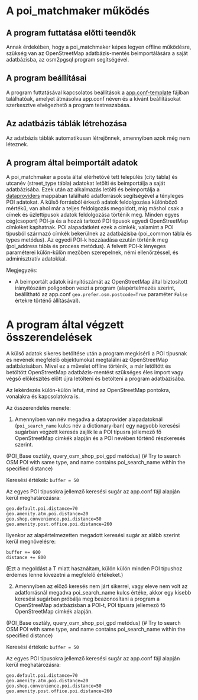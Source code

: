 ﻿# A poi_matchmaker működés

## A program futtatása előtti teendők

Annak érdekében, hogy a poi_matchmaker képes legyen offline működésre, szükség van az OpenStreetMap adatbázis-mentés beimportálására a saját adatbázisba, az osm2pgsql program segítségével.

## A program beállításai

A program futtatásával kapcsolatos beállítások a [app.conf-template](https://github.com/KAMI911/osm_poi_matchmaker/blob/master/osm_poi_matchmaker/app.conf-template) fájlban találhatóak, amelyet átmásolva app.conf néven és a kívánt beállításokat szerkesztve elvégezhető a program testreszabása.

## Az adatbázis táblák létrehozása

Az adatbázis táblák automatikusan létrejönnek, amennyiben azok még nem léteznek.

## A program által beimportált adatok

A poi_matchmaker a posta által elérhetővé tett település (city tábla) és utcanév (street_type tábla) adatokat letölti és beimportálja a saját adatbázisába. Ezek után az alkalmazás letölti és beimportálja a [dataproviders](https://github.com/KAMI911/osm_poi_matchmaker/tree/master/osm_poi_matchmaker/dataproviders) mappában található adatforrások segítségével a tényleges POI adatokat. A külső forrásból érkező adatok feldolgozása különböző mértékű, van ahol már a teljes feldolgozás megoldott, míg máshol csak a címek és üzlettípusok adatok feldolgozása történik meg. Minden egyes cég(csoport) POI-ja és a hozzá tartozó POI típusok egyedi OpenStreetMap címkéket kaphatnak. POI alapadatként ezek a címkék, valamint a POI típusból származó címkék bekerülnek az adatbázisba (poi_common tábla és types metódus). Az egyedi POI-k hozzáadása ezután történik meg (poi_address tábla és process metódus). A felvett POI-k lényeges paraméterei külön-külön mezőben szerepelnek, némi ellenőrzéssel, és adminisztratív adatokkal.

Megjegyzés:
* A beimportált adatok irányítószámát az OpenStreetMap által biztosított irányítószám poligonbon veszi a program (alapértelmezés szerint, beállítható az app.conf `geo.prefer.osm.postcode=True` paraméter `False` értekre történő állításával).

# A program által végzett összerendelések

A külső adatok sikeres betöltése után a program megkísérli a POI típusnak és nevének megfelelő objektumokat megtalálni az OpenStreetMap adatbázisában. Mivel ez a művelet offline történik, a már letöltött és betöltött OpenStreetMap adatbázis-mentést szükséges éles import vagy végső előkészítés előtt újra letölteni és betölteni a program adatbázisába.

Az lekérdezés külön-külön lefut, mind az OpenStreetMap pontokra, vonalakra és kapcsolatokra is.

Az összerendelés menete:

1. Amennyiben van név megadva a dataprovider alapadatoknál (`poi_search_name` kulcs név a dictionary-ban) egy nagyobb keresési sugárban végzett keresés zajlik le a POI típusra jellemező fő OpenStreetMap címkék alapján és a POI nevében történő részkeresés szerint.

(POI_Base osztály, query_osm_shop_poi_gpd metódus)
(# Try to search OSM POI with same type, and name contains poi_search_name within the specified distance)

Keresési értékek:
```buffer = 50```

Az egyes POI típusokra jellemző keresési sugár az app.conf fájl alapján kerül meghatározásra:
```
geo.default.poi.distance=70
geo.amenity.atm.poi.distance=20
geo.shop.convenience.poi.distance=50
geo.amenity.post.office.poi.distance=260
```

Ilyenkor az alapértelmezetten megadott keresési sugár az alább szerint kerül megnövelésre:
```
buffer += 600
distance += 800
```

(Ezt a megoldást a T miatt használtam, külön külön minden POI típushoz érdemes lenne kivezetni a megfelelő értékeket.)

2. Amennyiben az előző keresés nem járt sikerrel, vagy eleve nem volt az adatforrásnál megadva  poi_search_name kulcs értéke, akkor egy kisebb keresési sugárban próbálja meg beazonosítani a program a OpenStreeMap adatbázisban a POI-t, POI típusra jellemező fő OpenStreetMap címkék alapján.

(POI_Base osztály, query_osm_shop_poi_gpd metódus)
(# Try to search OSM POI with same type, and name contains poi_search_name within the specified distance)

Keresési értékek:
```buffer = 50```

Az egyes POI típusokra jellemző keresési sugár az app.conf fájl alapján kerül meghatározásra:
```
geo.default.poi.distance=70
geo.amenity.atm.poi.distance=20
geo.shop.convenience.poi.distance=50
geo.amenity.post.office.poi.distance=260
```


